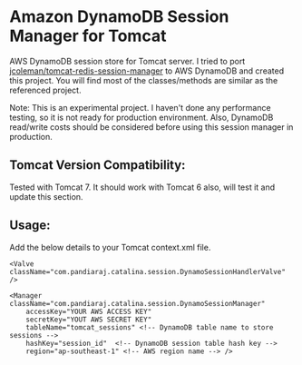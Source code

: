 Amazon DynamoDB Session Manager for Tomcat 
===============================

AWS DynamoDB session store for Tomcat server.
I tried to port [jcoleman/tomcat-redis-session-manager](https://github.com/jcoleman/tomcat-redis-session-manager) to AWS DynamoDB and created this project. You will find most of the classes/methods are similar as the referenced project.

Note: This is an experimental project. I haven't done any performance testing, so it is not ready for production environment. Also, DynamoDB read/write costs should be considered before using this session manager in production.

Tomcat Version Compatibility:
---
Tested with Tomcat 7. It should work with Tomcat 6 also, will test it and update this section.

Usage:
---

Add the below details to your Tomcat context.xml file.

    <Valve className="com.pandiaraj.catalina.session.DynamoSessionHandlerValve" />

    <Manager className="com.pandiaraj.catalina.session.DynamoSessionManager" 
        accessKey="YOUR AWS ACCESS KEY"
        secretKey="YOUT AWS SECRET KEY"
        tableName="tomcat_sessions" <!-- DynamoDB table name to store sessions -->
        hashKey="session_id"  <!-- DynamoDB session table hash key -->
        region="ap-southeast-1" <!-- AWS region name --> />

